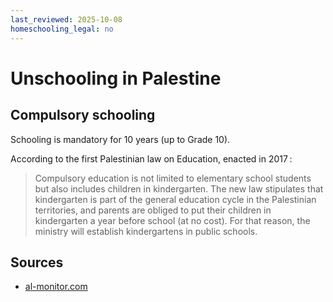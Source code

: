 ```yaml
---
last_reviewed: 2025-10-08
homeschooling_legal: no
---
```

# Unschooling in Palestine

## Compulsory schooling

Schooling is mandatory for 10 years (up to Grade 10).

According to the first Palestinian law on Education, enacted in 2017 :

> Compulsory education is not limited to elementary school students but also includes children in kindergarten. The new law stipulates that kindergarten is part of the general education cycle in the Palestinian territories, and parents are obliged to put their children in kindergarten a year before school (at no cost). For that reason, the ministry will establish kindergartens in public schools.

## Sources

- [al-monitor.com](https://www.al-monitor.com/originals/2017/04/palestine-education-ministry-law-schools.html)
